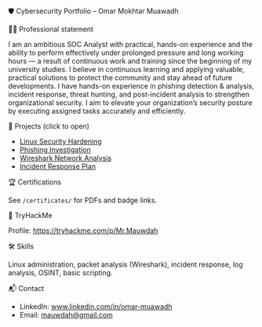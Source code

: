 🛡️ Cybersecurity Portfolio – Omar Mokhtar Muawadh

👨‍💻 Professional statement

I am an ambitious SOC Analyst with practical, hands-on experience and the ability to perform effectively under prolonged pressure and long working hours — a result of continuous work and training since the beginning of my university studies. I believe in continuous learning and applying valuable, practical solutions to protect the community and stay ahead of future developments. I have hands-on experience in phishing detection & analysis, incident response, threat hunting, and post-incident analysis to strengthen organizational security. I aim to elevate your organization’s security posture by executing assigned tasks accurately and efficiently.

📑 Projects (click to open)
- [Linux Security Hardening](./linux-security-hardening/report.md)
- [Phishing Investigation](./phishing-investigation/report.md)
- [Wireshark Network Analysis](./wireshark-network-analysis/report.md)
- [Incident Response Plan](./incident-response-plan/report.md)

🏆 Certifications

See `/certificates/` for PDFs and badge links.

🏴 TryHackMe

Profile: https://tryhackme.com/p/Mr.Mauwdah

🛠 Skills

Linux administration, packet analysis (Wireshark), incident response, log analysis, OSINT, basic scripting.

📬 Contact
- LinkedIn: www.linkedin.com/in/omar-muawadh
- Email: mauwdah@gmail.com
